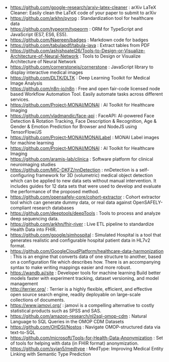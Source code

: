 - https://github.com/google-research/arxiv-latex-cleaner : arXiv LaTeX Cleaner: Easily clean the LaTeX code of your paper to submit to arXiv
- https://github.com/arkhn/pyrog : Standardization tool for healthcare data
- https://github.com/typeorm/typeorm : ORM for TypeScript and JavaScript (ES7, ES6, ES5).
- https://github.com/Naereen/badges : Markdown code for badges
- https://github.com/tabulapdf/tabula-java : Extract tables from PDF
- https://github.com/ashishpatel26/Tools-to-Design-or-Visualize-Architecture-of-Neural-Network : Tools to Design or Visualize Architecture of Neural Network
- https://github.com/cornerstonejs/cornerstone : JavaScript library to display interactive medical images
- https://github.com/DLTK/DLTK : Deep Learning Toolkit for Medical Image Analysis
- https://github.com/n8n-io/n8n : Free and open fair-code licensed node based Workflow Automation Tool. Easily automate tasks across different services.
- https://github.com/Project-MONAI/MONAI : AI Toolkit for Healthcare Imaging
- https://github.com/vladmandic/face-api : FaceAPI: AI-powered Face Detection & Rotation Tracking, Face Description & Recognition, Age & Gender & Emotion Prediction for Browser and NodeJS using TensorFlow/JS
- https://github.com/Project-MONAI/MONAILabel : MONAI Label images for machine learning 
- https://github.com/Project-MONAI/MONAI : AI Toolkit for Healthcare Imaging
- https://github.com/aramis-lab/clinica : Software platform for clinical neuroimaging studies
- https://github.com/MIC-DKFZ/nnDetection : nnDetection is a self-configuring framework for 3D (volumetric) medical object detection which can be applied to new data sets without manual intervention. It includes guides for 12 data sets that were used to develop and evaluate the performance of the proposed method.
- https://github.com/opensafely-core/cohort-extractor : Cohort extractor tool which can generate dummy data, or real data against OpenSAFELY-compliant research databases
- https://github.com/deeptools/deepTools : Tools to process and analyze deep sequencing data.
- https://github.com/arkhn/fhir-river : Live ETL pipeline to standardize Health Data into FHIR.
- https://github.com/google/simhospital : Simulated Hospital is a tool that generates realistic and configurable hospital patient data in HL7v2 format.
- https://github.com/GoogleCloudPlatform/healthcare-data-harmonization : This is an engine that converts data of one structure to another, based on a configuration file which describes how. There is an accompanying syntax to make writing mappings easier and more robust.
- https://wandb.ai/site : Developer tools for machine learning Build better models faster with experiment tracking, dataset versioning, and model management
- http://terrier.org/ : Terrier is a highly flexible, efficient, and effective open source search engine, readily deployable on large-scale collections of documents. 
- https://www.jamovi.org/ : jamovi is a compelling alternative to costly statistical products such as SPSS and SAS.
- https://github.com/amazon-research/nl2sql-omop-cdm : Natural Language to SQL Queries in the OMOP CDM Datasets
- https://github.com/OHDSI/Nostos : Navigate OMOP-structured data via text-to-SQL
- https://github.com/microsoft/Tools-for-Health-Data-Anonymization : Set of tools for helping with data (in FHIR format) anonymization.
- https://github.com/svjan5/medtype : MedType: Improving Medical Entity Linking with Semantic Type Prediction